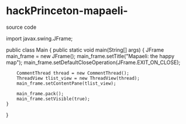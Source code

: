 # hackPrinceton-mapaeli-
source code

import javax.swing.JFrame;



public class Main {
	public static void main(String[] args) {
		JFrame main_frame = new JFrame();
		main_frame.setTitle("Mapaeli: the happy map");
		main_frame.setDefaultCloseOperation(JFrame.EXIT_ON_CLOSE);

		CommentThread thread = new CommentThread();
		ThreadView tlist_view = new ThreadView(thread);
		main_frame.setContentPane(tlist_view);

		main_frame.pack();
		main_frame.setVisible(true);
	}
}
